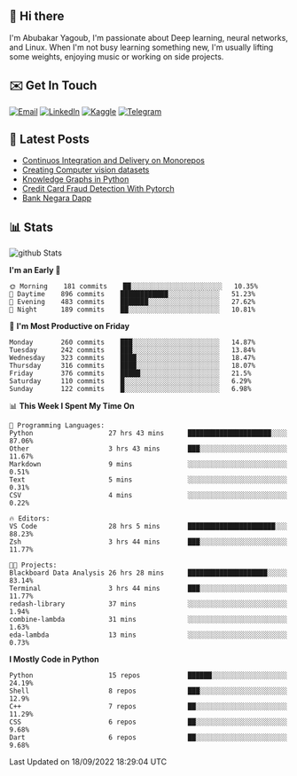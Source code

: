 ## 👋 Hi there

I'm Abubakar Yagoub, I'm passionate about Deep learning, neural networks, and
Linux. When I'm not busy learning something new, I'm usually lifting some
weights, enjoying music or working on side projects.

## ✉️ Get In Touch

[![Email](https://img.shields.io/badge/Email-f1f1f1?style=for-the-badge&logo=gmail&logoColor=0f111a)](mailto:git@blacksuan19.dev)
[![LinkedIn](https://img.shields.io/badge/LinkedIn-0077B5?style=for-the-badge&logo=linkedin&logoColor=white)](https://www.linkedin.com/in/blacksuan19/)
[![Kaggle](https://img.shields.io/badge/Kaggle-5acfff?style=for-the-badge&logo=kaggle&logoColor=white)](http://kaggle.com/abubakaryagob/)
[![Telegram](https://img.shields.io/badge/Telegram-2CA5E0?style=for-the-badge&logo=telegram&logoColor=white)](https://t.me/blacksuan19)

## 📩 Latest Posts

<!-- BLOG-POST-LIST:START -->
- [Continuos Integration and Delivery on Monorepos](http://blacksuan19.dev/blog/github-actions-monorepos/)
- [Creating Computer vision datasets](http://blacksuan19.dev/blog/creating-datasets/)
- [Knowledge Graphs in Python](http://blacksuan19.dev/projects/Knowledge_Graphs/)
- [Credit Card Fraud Detection With Pytorch](http://blacksuan19.dev/projects/credit-card-fraud-detection-with-pytorch/)
- [Bank Negara Dapp](http://blacksuan19.dev/projects/bank-negara/)
<!-- BLOG-POST-LIST:END -->

## 📊 Stats

![github Stats](https://github-readme-stats.vercel.app/api?username=blacksuan19&theme=github_dark&show_icons=true&count_private=true&custom_title=Github%20Stats&hide_border=true)

<!--START_SECTION:waka-->
**I'm an Early 🐤** 

```text
🌞 Morning    181 commits    ██░░░░░░░░░░░░░░░░░░░░░░░   10.35% 
🌆 Daytime    896 commits    ████████████░░░░░░░░░░░░░   51.23% 
🌃 Evening    483 commits    ███████░░░░░░░░░░░░░░░░░░   27.62% 
🌙 Night      189 commits    ██░░░░░░░░░░░░░░░░░░░░░░░   10.81%

```
📅 **I'm Most Productive on Friday** 

```text
Monday       260 commits    ███░░░░░░░░░░░░░░░░░░░░░░   14.87% 
Tuesday      242 commits    ███░░░░░░░░░░░░░░░░░░░░░░   13.84% 
Wednesday    323 commits    ████░░░░░░░░░░░░░░░░░░░░░   18.47% 
Thursday     316 commits    ████░░░░░░░░░░░░░░░░░░░░░   18.07% 
Friday       376 commits    █████░░░░░░░░░░░░░░░░░░░░   21.5% 
Saturday     110 commits    █░░░░░░░░░░░░░░░░░░░░░░░░   6.29% 
Sunday       122 commits    █░░░░░░░░░░░░░░░░░░░░░░░░   6.98%

```


📊 **This Week I Spent My Time On** 

```text
💬 Programming Languages: 
Python                   27 hrs 43 mins      █████████████████████░░░░   87.06% 
Other                    3 hrs 43 mins       ███░░░░░░░░░░░░░░░░░░░░░░   11.67% 
Markdown                 9 mins              ░░░░░░░░░░░░░░░░░░░░░░░░░   0.51% 
Text                     5 mins              ░░░░░░░░░░░░░░░░░░░░░░░░░   0.31% 
CSV                      4 mins              ░░░░░░░░░░░░░░░░░░░░░░░░░   0.22%

🔥 Editors: 
VS Code                  28 hrs 5 mins       ██████████████████████░░░   88.23% 
Zsh                      3 hrs 44 mins       ███░░░░░░░░░░░░░░░░░░░░░░   11.77%

🐱‍💻 Projects: 
Blackboard Data Analysis 26 hrs 28 mins      ████████████████████░░░░░   83.14% 
Terminal                 3 hrs 44 mins       ███░░░░░░░░░░░░░░░░░░░░░░   11.77% 
redash-library           37 mins             ░░░░░░░░░░░░░░░░░░░░░░░░░   1.94% 
combine-lambda           31 mins             ░░░░░░░░░░░░░░░░░░░░░░░░░   1.63% 
eda-lambda               13 mins             ░░░░░░░░░░░░░░░░░░░░░░░░░   0.73%

```

**I Mostly Code in Python** 

```text
Python                   15 repos            ██████░░░░░░░░░░░░░░░░░░░   24.19% 
Shell                    8 repos             ███░░░░░░░░░░░░░░░░░░░░░░   12.9% 
C++                      7 repos             ██░░░░░░░░░░░░░░░░░░░░░░░   11.29% 
CSS                      6 repos             ██░░░░░░░░░░░░░░░░░░░░░░░   9.68% 
Dart                     6 repos             ██░░░░░░░░░░░░░░░░░░░░░░░   9.68%

```



 Last Updated on 18/09/2022 18:29:04 UTC
<!--END_SECTION:waka-->
